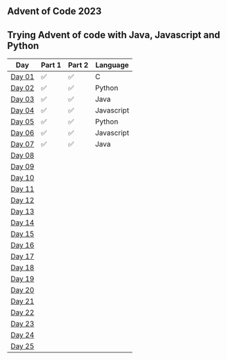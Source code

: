 Advent of Code 2023
---

Trying Advent of code with Java, Javascript and Python
---
| Day | Part 1 | Part 2 | Language |
| --- | ------ | ------ | -------- |
| [Day 01](./day_1)    |  ✅      |    ✅    |      C    |
| [Day 02](./day_2)  |    ✅    |      ✅  |      Python    |
| [Day 03](./day_3)   |    ✅    |     ✅   |      Java    |
| [Day 04](./day_4)   |     ✅   |      ✅  |       Javascript   |
| [Day 05](./day_5)   |      ✅  |    ✅    |     Python     |  
| [Day 06](./day_6)   |     ✅   |     ✅   |     Javascript     |
| [Day 07](./day_7)   |      ✅  |     ✅   |      Java    |
| [Day 08](./day_8)   |        |        |          |
| [Day 09](./day_9)   |        |        |          |
| [Day 10](./Day_10)   |        |        |          |
| [Day 11](./Day_11)   |        |        |          |
| [Day 12](./day_12)   |        |        |          |
| [Day 13](./day_13)   |        |        |          |
| [Day 14](./day_14)   |        |        |          |
| [Day 15](./day_15)   |        |        |          |
| [Day 16](./day_16)   |        |        |          |
| [Day 17](./day_17)   |        |        |          |
| [Day 18](./day_18)   |        |        |          |
| [Day 19](./day_19)   |        |        |          |
| [Day 20](./day_20)    |        |        |          |
| [Day 21](./day_21)   |        |        |          |
| [Day 22](./day_22)    |        |        |          |
| [Day 23](./day_23)   |        |        |          |
| [Day 24](./day_24)   |        |        |          |
| [Day 25](./day_25) |          |         |          |
